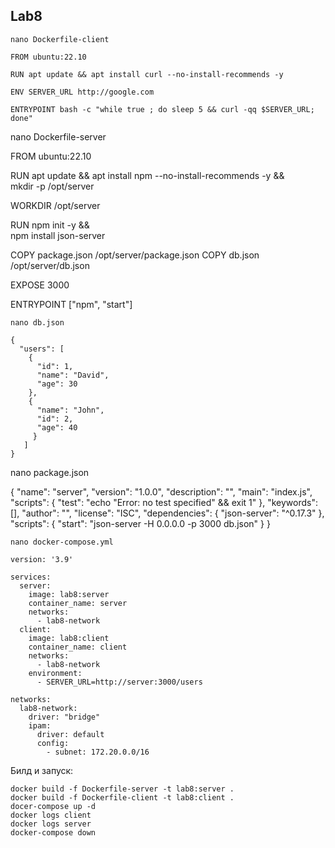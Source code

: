 ## Lab8
```
nano Dockerfile-client

FROM ubuntu:22.10

RUN apt update && apt install curl --no-install-recommends -y

ENV SERVER_URL http://google.com

ENTRYPOINT bash -c "while true ; do sleep 5 && curl -qq $SERVER_URL; done" 
```
nano Dockerfile-server

FROM ubuntu:22.10

RUN apt update && apt install npm --no-install-recommends -y && \
    mkdir -p /opt/server

WORKDIR /opt/server

RUN npm init -y && \
    npm install json-server

COPY package.json /opt/server/package.json
COPY db.json /opt/server/db.json

EXPOSE 3000

ENTRYPOINT ["npm", "start"]
```
nano db.json

{
  "users": [
    {
      "id": 1,
      "name": "David",
      "age": 30
    },
    {
      "name": "John",
      "id": 2,
      "age": 40
     }
   ]
}
```
nano package.json

{
  "name": "server",
  "version": "1.0.0",
  "description": "",
  "main": "index.js",
  "scripts": {
    "test": "echo \"Error: no test specified\" && exit 1"
  },
  "keywords": [],
  "author": "",
  "license": "ISC",
  "dependencies": {
    "json-server": "^0.17.3"
  },
  "scripts": {
    "start": "json-server -H 0.0.0.0 -p 3000 db.json"
  }
}
```
nano docker-compose.yml

version: '3.9'

services:
  server:
    image: lab8:server
    container_name: server
    networks:
      - lab8-network
  client:
    image: lab8:client
    container_name: client
    networks:
      - lab8-network
    environment:
      - SERVER_URL=http://server:3000/users

networks:
  lab8-network:
    driver: "bridge"
    ipam:
      driver: default
      config:
        - subnet: 172.20.0.0/16
```
Билд и запуск:
```
docker build -f Dockerfile-server -t lab8:server .
docker build -f Dockerfile-client -t lab8:client .
docer-compose up -d
docker logs client
docker logs server
docker-compose down
```